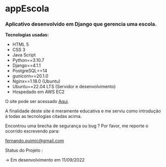 # appEscola

### Aplicativo desenvolvido em Django que gerencia uma escola.

**Tecnologias usadas:**

- HTML 5
- CSS 3
- Java Script
- Python==3.10.7
- Django==4.1.1
- PostgreSQL==14
- gunicorn==20.1.0
- Nginx==1.18.0 (Ubuntu)
- Ubuntu==22.04 LTS (Servidor e desenvolvimento)
- Hospedado em AWS EC2

O site pode ser acessado [Aqui](https://www.appescola.tk/).

A finalidade deste site é meramente educativa e me serviu como introdução à todas as tecnologias citadas acima.

Encontrou uma brecha de segurança ou bug ?
Por favor, me reporte o ocorrido escrevendo para:

fernando.quimic@gmail.com

Status do Projeto : 

-> Em desenvolvimento em 11/09/2022
